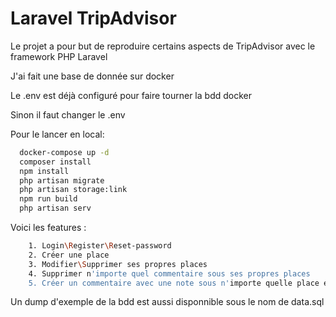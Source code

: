 # Laravel TripAdvisor

Le projet a pour but de reproduire certains aspects de TripAdvisor avec le framework PHP Laravel

J'ai fait une base de donnée sur docker

Le .env est déjà configuré pour faire tourner la bdd docker

Sinon il faut changer le .env

Pour le lancer en local: 
```bash
  docker-compose up -d
  composer install
  npm install
  php artisan migrate
  php artisan storage:link
  npm run build
  php artisan serv
```
   

Voici les features : 
```bash
    1. Login\Register\Reset-password
    2. Créer une place
    3. Modifier\Supprimer ses propres places
    4. Supprimer n'importe quel commentaire sous ses propres places
    5. Créer un commentaire avec une note sous n'importe quelle place et pouvoir le supprimer
```

Un dump d'exemple de la bdd est aussi disponnible sous le nom de data.sql
